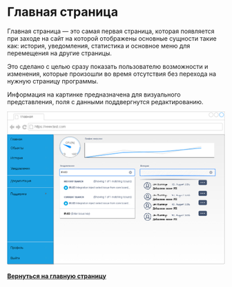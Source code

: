 #  Главная страница
Главная страница — это самая первая страница, которая появляется при заходе на сайт на которой отображены основные сущности такие как: история, уведомления, статистика и основное меню для перемещения на другие страницы. 

Это сделано с целью сразу показать пользователю возможности и изменения, которые произошли во время отсутствия без перехода на нужную страницу программы.

Информация на картинке предназначена для визуального представления, поля с данными поддвергнутся редактированию.

![](../../../images/md-images/part-2/ui-app/img2.png)

[**Вернуться на главную страницу**](../../../README.md)